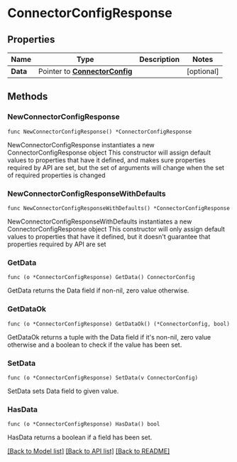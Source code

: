 # ConnectorConfigResponse

## Properties

Name | Type | Description | Notes
------------ | ------------- | ------------- | -------------
**Data** | Pointer to [**ConnectorConfig**](ConnectorConfig.md) |  | [optional] 

## Methods

### NewConnectorConfigResponse

`func NewConnectorConfigResponse() *ConnectorConfigResponse`

NewConnectorConfigResponse instantiates a new ConnectorConfigResponse object
This constructor will assign default values to properties that have it defined,
and makes sure properties required by API are set, but the set of arguments
will change when the set of required properties is changed

### NewConnectorConfigResponseWithDefaults

`func NewConnectorConfigResponseWithDefaults() *ConnectorConfigResponse`

NewConnectorConfigResponseWithDefaults instantiates a new ConnectorConfigResponse object
This constructor will only assign default values to properties that have it defined,
but it doesn't guarantee that properties required by API are set

### GetData

`func (o *ConnectorConfigResponse) GetData() ConnectorConfig`

GetData returns the Data field if non-nil, zero value otherwise.

### GetDataOk

`func (o *ConnectorConfigResponse) GetDataOk() (*ConnectorConfig, bool)`

GetDataOk returns a tuple with the Data field if it's non-nil, zero value otherwise
and a boolean to check if the value has been set.

### SetData

`func (o *ConnectorConfigResponse) SetData(v ConnectorConfig)`

SetData sets Data field to given value.

### HasData

`func (o *ConnectorConfigResponse) HasData() bool`

HasData returns a boolean if a field has been set.


[[Back to Model list]](../README.md#documentation-for-models) [[Back to API list]](../README.md#documentation-for-api-endpoints) [[Back to README]](../README.md)


